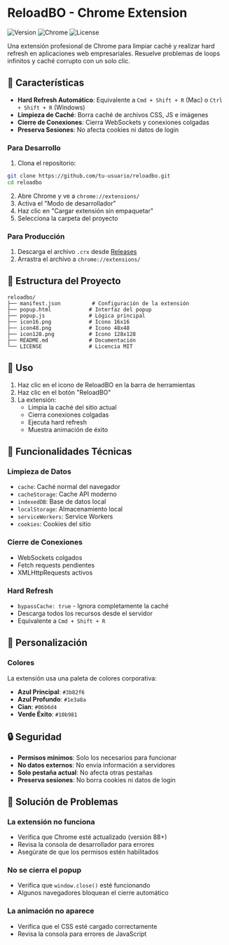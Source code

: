 # ReloadBO - Chrome Extension

![Version](https://img.shields.io/badge/version-1.0.0-blue.svg)
![Chrome](https://img.shields.io/badge/Chrome-Extension-green.svg)
![License](https://img.shields.io/badge/license-MIT-blue.svg)

Una extensión profesional de Chrome para limpiar caché y realizar hard refresh en aplicaciones web empresariales. Resuelve problemas de loops infinitos y caché corrupto con un solo clic.

## 🚀 Características

- **Hard Refresh Automático**: Equivalente a `Cmd + Shift + R` (Mac) o `Ctrl + Shift + R` (Windows)
- **Limpieza de Caché**: Borra caché de archivos CSS, JS e imágenes
- **Cierre de Conexiones**: Cierra WebSockets y conexiones colgadas
- **Preserva Sesiones**: No afecta cookies ni datos de login
### Para Desarrollo

1. Clona el repositorio:
```bash
git clone https://github.com/tu-usuario/reloadbo.git
cd reloadbo
```

2. Abre Chrome y ve a `chrome://extensions/`
3. Activa el "Modo de desarrollador"
4. Haz clic en "Cargar extensión sin empaquetar"
5. Selecciona la carpeta del proyecto

### Para Producción

1. Descarga el archivo `.crx` desde [Releases](../../releases)
2. Arrastra el archivo a `chrome://extensions/`

## 📁 Estructura del Proyecto

```
reloadbo/
├── manifest.json          # Configuración de la extensión
├── popup.html            # Interfaz del popup
├── popup.js              # Lógica principal
├── icon16.png            # Icono 16x16
├── icon48.png            # Icono 48x48
├── icon128.png           # Icono 128x128
├── README.md             # Documentación
└── LICENSE               # Licencia MIT
```

## 🎯 Uso

1. Haz clic en el icono de ReloadBO en la barra de herramientas
2. Haz clic en el botón "ReloadBO"
3. La extensión:
   - Limpia la caché del sitio actual
   - Cierra conexiones colgadas
   - Ejecuta hard refresh
   - Muestra animación de éxito

## 🔧 Funcionalidades Técnicas

### Limpieza de Datos
- `cache`: Caché normal del navegador
- `cacheStorage`: Cache API moderno
- `indexedDB`: Base de datos local
- `localStorage`: Almacenamiento local
- `serviceWorkers`: Service Workers
- `cookies`: Cookies del sitio

### Cierre de Conexiones
- WebSockets colgados
- Fetch requests pendientes
- XMLHttpRequests activos

### Hard Refresh
- `bypassCache: true` - Ignora completamente la caché
- Descarga todos los recursos desde el servidor
- Equivalente a `Cmd + Shift + R`

## 🎨 Personalización

### Colores
La extensión usa una paleta de colores corporativa:
- **Azul Principal**: `#3b82f6`
- **Azul Profundo**: `#1e3a8a`
- **Cian**: `#06b6d4`
- **Verde Éxito**: `#10b981`


## 🔒 Seguridad

- **Permisos mínimos**: Solo los necesarios para funcionar
- **No datos externos**: No envía información a servidores
- **Solo pestaña actual**: No afecta otras pestañas
- **Preserva sesiones**: No borra cookies ni datos de login

## 🐛 Solución de Problemas

### La extensión no funciona
- Verifica que Chrome esté actualizado (versión 88+)
- Revisa la consola de desarrollador para errores
- Asegúrate de que los permisos estén habilitados

### No se cierra el popup
- Verifica que `window.close()` esté funcionando
- Algunos navegadores bloquean el cierre automático

### La animación no aparece
- Verifica que el CSS esté cargado correctamente
- Revisa la consola para errores de JavaScript


